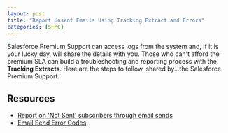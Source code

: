 ```yaml
---
layout: post
title: "Report Unsent Emails Using Tracking Extract and Errors"
categories: [SFMC]
---
```

Salesforce Premium Support can access logs from the system and, if it is your lucky day, will share the details with you. Those who can't afford the premium SLA can build a troubleshooting and reporting process with the **Tracking Extracts**. Here are the steps to follow, shared by...the Salesforce Premium Support.

##  Resources
*   [Report on 'Not Sent' subscribers through email sends](https://help.salesforce.com/s/articleView?id=000382076&language=en_US&type=1)
*   [Email Send Error Codes](https://help.salesforce.com/s/articleView?id=sf.mc_es_email_send_error_codes.htm&type=5)